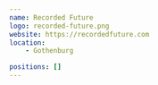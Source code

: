 ```yaml
---
name: Recorded Future
logo: recorded-future.png
website: https://recordedfuture.com
location:
    - Gothenburg

positions: []
---
```

